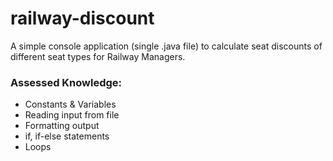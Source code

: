 # railway-discount
A simple console application (single .java file) to calculate seat discounts of different seat types for Railway Managers. 

### Assessed Knowledge:
- Constants & Variables
- Reading input from file
- Formatting output
- if, if-else statements
- Loops
